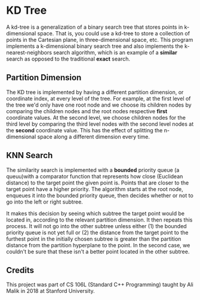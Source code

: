 # KD Tree
A kd-tree is a generalization of a binary search tree that stores points in k-dimensional space. That is, you could use a kd-tree to store a collection of points in the Cartesian plane, in three-dimensional space, etc. This program implements a k-dimensional binary search tree and also implements the k-nearest-neighbors search algorithm, which is an example of a **similar** search as opposed to the traditional **exact** search.

## Partition Dimension
The KD tree is implemented by having a different partition dimension, or coordinate index, at every level of the tree. For example, at the first level of the tree we'd only have one root node and we choose its children nodes by comparing the children nodes and the root nodes respective **first** coordinate values. At the second level, we choose children nodes for the third level by comparing the third level nodes with the second level nodes at the **second** coordinate value. This has the effect of splitting the n-dimensional space along a different dimension every time.

## KNN Search
The similarity search is implemented with a **bounded** priority queue (a queuu)with a comparator function that represents how close (Euclidean distance) to the target point the given point is. Points that are closer to the target point have a higher priority. The algorithm starts at the root node, enqueues it into the bounded priority queue, then decides whether or not to go into the left or right subtree.

It makes this decision by seeing which subtree the target point would be located in, according to the relevant partition dimension. It then repeats this process. It will not go into the other subtree unless either (1) the bounded priority queue is not yet full or (2) the distance from the target point to the furthest point in the initially chosen subtree is greater than the partition distance from the partition hyperplane to the point. In the second case, we couldn't be sure that these isn't a better point located in the other subtree. 

## Credits
This project was part of CS 106L (Standard C++ Programming) taught by Ali Malik in 2018 at Stanford University.
